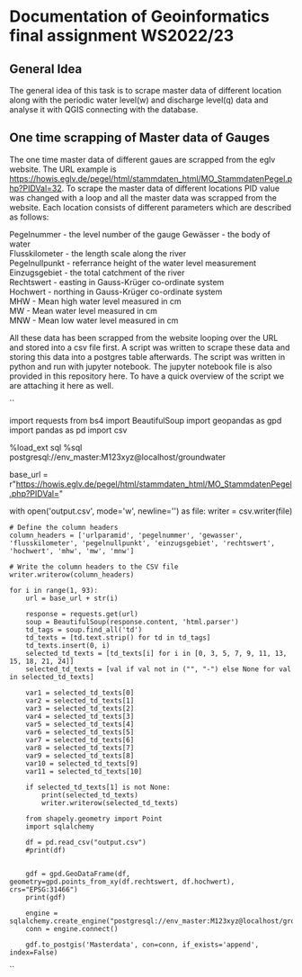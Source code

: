 # Documentation of Geoinformatics final assignment WS2022/23

## General Idea
The general idea of this task is to scrape master data of different location along with the periodic water level(w) and discharge level(q) data and analyse it with QGIS connecting with the database.

## One time scrapping of Master data of Gauges
The one time master data of different gaues are scrapped from the eglv website. The URL example is https://howis.eglv.de/pegel/html/stammdaten_html/MO_StammdatenPegel.php?PIDVal=32. To scrape the master data of different locations PID value was changed with a loop and all the master data was scrapped from the website. Each location consists of different parameters which are described as follows:

Pegelnummer - the level number of the gauge 
Gewässer - the body of water <br />
Flusskilometer - the length scale along the river <br />
Pegelnullpunkt - referrance height of the water level measurement <br />
Einzugsgebiet - the total catchment of the river <br />
Rechtswert - easting in Gauss-Krüger co-ordinate system <br />
Hochwert - northing in Gauss-Krüger co-ordinate system <br />
MHW - Mean high water level measured in cm <br />
MW - Mean water level measured in cm <br />
MNW - Mean low water level measured in cm <br />

All these data has been scrapped from the website looping over the URL and stored into a csv file first. A script was written to scrape these data and storing this data into a postgres table afterwards. The script was written in python and run with jupyter notebook. The jupyter notebook file is also provided in this repository here. To have a quick overview of the script we are attaching it here as well.

``

import requests
from bs4 import BeautifulSoup
import geopandas as gpd
import pandas as pd
import csv

%load_ext sql
%sql postgresql://env_master:M123xyz@localhost/groundwater

base_url = r"https://howis.eglv.de/pegel/html/stammdaten_html/MO_StammdatenPegel.php?PIDVal="


with open('output.csv', mode='w', newline='') as file:
    writer = csv.writer(file)
    
    # Define the column headers
    column_headers = ['urlparamid', 'pegelnummer', 'gewasser', 'flusskilometer', 'pegelnullpunkt', 'einzugsgebiet', 'rechtswert', 'hochwert', 'mhw', 'mw', 'mnw']
    
    # Write the column headers to the CSV file
    writer.writerow(column_headers)
    
    for i in range(1, 93):
        url = base_url + str(i)
        
        response = requests.get(url)
        soup = BeautifulSoup(response.content, 'html.parser')
        td_tags = soup.find_all('td')
        td_texts = [td.text.strip() for td in td_tags]
        td_texts.insert(0, i)
        selected_td_texts = [td_texts[i] for i in [0, 3, 5, 7, 9, 11, 13, 15, 18, 21, 24]]
        selected_td_texts = [val if val not in ("", "-") else None for val in selected_td_texts]
        
        var1 = selected_td_texts[0]
        var2 = selected_td_texts[1]
        var3 = selected_td_texts[2]
        var4 = selected_td_texts[3]
        var5 = selected_td_texts[4]
        var6 = selected_td_texts[5]
        var7 = selected_td_texts[6]
        var8 = selected_td_texts[7]
        var9 = selected_td_texts[8]
        var10 = selected_td_texts[9]
        var11 = selected_td_texts[10]
        
        if selected_td_texts[1] is not None:
            print(selected_td_texts)
            writer.writerow(selected_td_texts)
        
        from shapely.geometry import Point
        import sqlalchemy

        df = pd.read_csv("output.csv")
        #print(df)


        gdf = gpd.GeoDataFrame(df, geometry=gpd.points_from_xy(df.rechtswert, df.hochwert), crs="EPSG:31466")
        print(gdf)

        engine = sqlalchemy.create_engine("postgresql://env_master:M123xyz@localhost/groundwater")
        conn = engine.connect()

        gdf.to_postgis('Masterdata', con=conn, if_exists='append', index=False)
        
``

